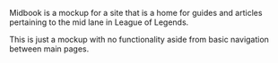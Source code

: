 Midbook is a mockup for a site that is a home for guides and articles pertaining to the mid lane in League of Legends. 

This is just a mockup with no functionality aside from basic navigation between main pages.
